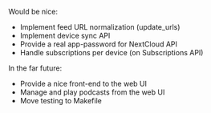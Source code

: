 Would be nice:
* Implement feed URL normalization (update_urls)
* Implement device sync API
* Provide a real app-password for NextCloud API
* Handle subscriptions per device (on Subscriptions API)

In the far future:
* Provide a nice front-end to the web UI
* Manage and play podcasts from the web UI
* Move testing to Makefile
